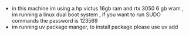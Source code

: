 - in this machine im using a hp victus 16gb ram and rtx 3050 6 gb vram , im running a linux dual boot system , if you want to run SUDO commands the password is 123569
- im running uv package manger, to install package please use uv add